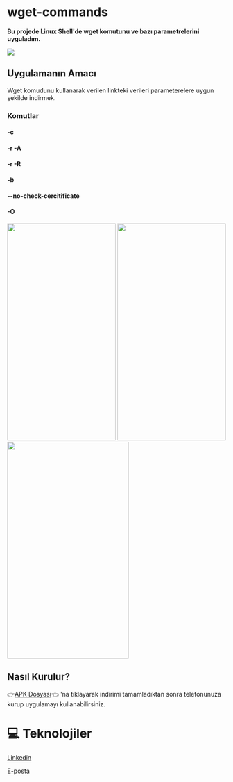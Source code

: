 # wget-commands

<b>Bu projede Linux Shell'de <b>wget</b> komutunu ve bazı parametrelerini uyguladım.</b>

<img src="belediyeappdata/kapak.PNG">


## Uygulamanın Amacı
Wget komudunu kullanarak verilen linkteki verileri parameterelere uygun şekilde indirmek. 


### Komutlar

#### -c

#### -r -A

#### -r -R

#### -b

#### --no-check-cercitificate

#### -O
<img src="belediyeappdata/anasayfa.PNG" width="250" height="500"> <img src="belediyeappdata/galerisayfa.PNG" width="250" height="500"> <img src="belediyeappdata/eczanesayfa.PNG" width="280" height="500"> 


## Nasıl Kurulur?
👉[APK Dosyası](https://github.com/ahmetmert1/agnocalculator/blob/master/app-release.apk)👈 'na tıklayarak indirimi tamamladıktan sonra telefonunuza kurup uygulamayı kullanabilirsiniz.


 
# 💻 Teknolojiler 












[Linkedin](https://www.linkedin.com/in/ahmet-mert-öz)

[E-posta](ahmetmertoz11@gmail.com)
